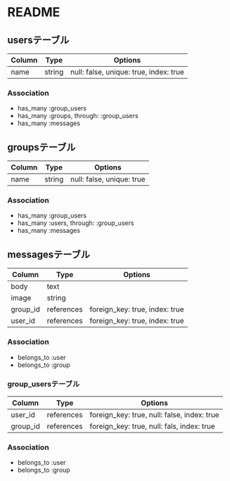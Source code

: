 # README

## usersテーブル
|Column|Type|Options|
|------|----|-------|
|name|string|null: false, unique: true, index: true|

### Association
- has_many :group_users
- has_many :groups, through: :group_users
- has_many :messages

## groupsテーブル
|Column|Type|Options|
|------|----|-------|
|name|string|null: false, unique: true|

### Association
- has_many :group_users
- has_many :users, through: :group_users
- has_many :messages

## messagesテーブル
|Column|Type|Options|
|------|----|-------|
|body|text|
|image|string|
|group_id|references|foreign_key: true, index: true|
|user_id|references|foreign_key: true, index: true|

### Association
- belongs_to :user
- belongs_to :group

### group_usersテーブル
|Column|Type|Options|
|------|----|-------|
|user_id|references|foreign_key: true, null: false, index: true|
|group_id|references|foreign_key: true, null: fals, index: true|

### Association
- belongs_to :user
- belongs_to :group